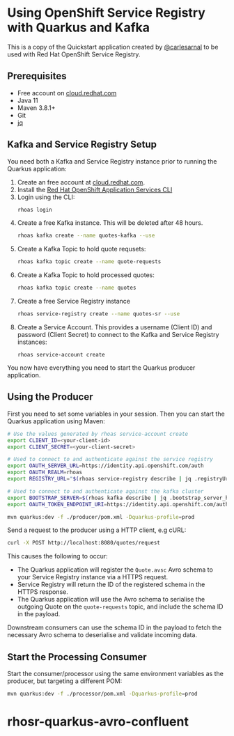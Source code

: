 # Using OpenShift Service Registry with Quarkus and Kafka

This is a copy of the Quickstart application created by [@carlesarnal](https://github.com/redhat-developer/app-services-guides/pull/303) to be used with Red Hat OpenShift Service Registry. 

## Prerequisites

* Free account on [cloud.redhat.com](https://console.redhat.com)
* Java 11
* Maven 3.8.1+
* Git
* [jq](https://stedolan.github.io/jq/)

## Kafka and Service Registry Setup

You need both a Kafka and Service Registry instance prior to running the Quarkus application:

1. Create an free account at [cloud.redhat.com](https://console.redhat.com).
1. Install the [Red Hat OpenShift Application Services CLI](https://github.com/redhat-developer/app-services-guides/tree/main/rhoas-cli#installing-the-rhoas-cli)
1. Login using the CLI:
    ```bash
    rhoas login
    ```
1. Create a free Kafka instance. This will be deleted after 48 hours.
    ```bash
    rhoas kafka create --name quotes-kafka --use
    ```
1. Create a Kafka Topic to hold quote requsets:
    ```bash
    rhoas kafka topic create --name quote-requests
    ```
1. Create a Kafka Topic to hold processed quotes:
    ```bash
    rhoas kafka topic create --name quotes
    ```
1. Create a free Service Registry instance
    ```bash
    rhoas service-registry create --name quotes-sr --use
    ```
1. Create a Service Account. This provides a username (Client ID) and password (Client Secret) to connect to the Kafka and Service Registry instances:
    ```
    rhoas service-account create
    ```

You now have everything you need to start the Quarkus producer application.

## Using the Producer

First you need to set some variables in your session. Then you can start the Quarkus application using Maven:

```bash
# Use the values generated by rhoas service-account create
export CLIENT_ID=<your-client-id>
export CLIENT_SECRET=<your-client-secret>

# Used to connect to and authenticate against the service registry
export OAUTH_SERVER_URL=https://identity.api.openshift.com/auth
export OAUTH_REALM=rhoas
export REGISTRY_URL="$(rhoas service-registry describe | jq .registryUrl -r)/apis/registry/v2"

# Used to connect to and authenticate against the kafka cluster
export BOOTSTRAP_SERVER=$(rhoas kafka describe | jq .bootstrap_server_host -r)
export OAUTH_TOKEN_ENDPOINT_URI=https://identity.api.openshift.com/auth/realms/rhoas/protocol/openid-connect/token

mvn quarkus:dev -f ./producer/pom.xml -Dquarkus-profile=prod
```

Send a request to the producer using a HTTP client, e.g cURL:

```bash
curl -X POST http://localhost:8080/quotes/request
```

This causes the following to occur:

* The Quarkus application will register the `Quote.avsc` Avro schema to your Service Registry instance via a HTTPS request.
* Service Registry will return the ID of the registered schema in the HTTPS response.
* The Quarkus application will use the Avro schema to serialise the outgoing Quote on the `quote-requests` topic, and include the schema ID in the payload.

Downstream consumers can use the schema ID in the payload to fetch the necessary Avro schema to deserialise and validate incoming data.

## Start the Processing Consumer

Start the consumer/processor using the same environment variables as the producer, but targeting a different POM:

```bash
mvn quarkus:dev -f ./processor/pom.xml -Dquarkus-profile=prod
```
# rhosr-quarkus-avro-confluent
